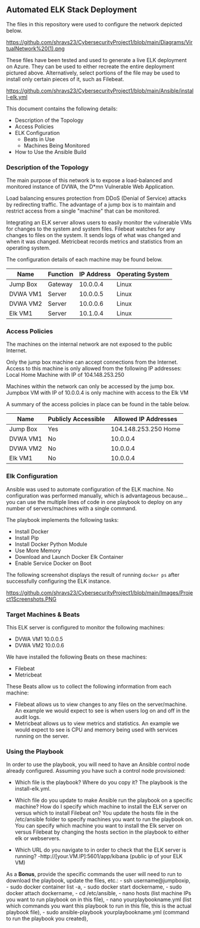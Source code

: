 ## Automated ELK Stack Deployment

The files in this repository were used to configure the network depicted below.

https://github.com/shravs23/CybersecurityProject1/blob/main/Diagrams/VirtualNetwork%20(1).png

These files have been tested and used to generate a live ELK deployment on Azure. They can be used to either recreate the entire deployment pictured above. Alternatively, select portions of the file may be used to install only certain pieces of it, such as Filebeat.

  https://github.com/shravs23/CybersecurityProject1/blob/main/Ansible/install-elk.yml

This document contains the following details:
- Description of the Topology
- Access Policies
- ELK Configuration
  - Beats in Use
  - Machines Being Monitored
- How to Use the Ansible Build


### Description of the Topology

The main purpose of this network is to expose a load-balanced and monitored instance of DVWA, the D*mn Vulnerable Web Application.

Load balancing ensures protection from DDoS (Denial of Service) attacks by redirecting traffic. The advantage of a jump box is to maintain and restrict access from a 
single "machine" that can be monitored. 

Integrating an ELK server allows users to easily monitor the vulnerable VMs for changes to the system and system files.
 Filebeat watches for any changes to files on the system. It sends logs of what was changed and when it was changed. 
 Metricbeat records metrics and statistics from an operating system.

The configuration details of each machine may be found below.

| Name     | Function | IP Address | Operating System |
|----------|----------|------------|------------------|
| Jump Box | Gateway  | 10.0.0.4   | Linux            |
| DVWA VM1 | Server   | 10.0.0.5   | Linux            |
| DVWA VM2 | Server   | 10.0.0.6   | Linux            |
| Elk VM1  | Server   | 10.1.0.4   | Linux            |

### Access Policies

The machines on the internal network are not exposed to the public Internet. 

Only the jump box machine can accept connections from the Internet. Access to this machine is only allowed from the following IP addresses:
  Local Home Machine with IP of 104.148.253.250

Machines within the network can only be accessed by the jump box.
  Jumpbox VM with IP of 10.0.0.4 is only machine with access to the Elk VM 

A summary of the access policies in place can be found in the table below.

| Name     | Publicly Accessible | Allowed IP Addresses |
|----------|---------------------|----------------------|
| Jump Box | Yes                 | 104.148.253.250 Home |
| DVWA VM1 | No                  | 10.0.0.4             |
| DVWA VM2 | No                  | 10.0.0.4             |
| Elk VM1  | No                  | 10.0.0.4             |

### Elk Configuration

Ansible was used to automate configuration of the ELK machine. No configuration was performed manually, which is advantageous because...
  you can use the multiple lines of code in one playbook to deploy on any number of servers/machines with a single command. 

The playbook implements the following tasks:
- Install Docker
- Install Pip
- Install Docker Python Module
- Use More Memory
- Download and Launch Docker Elk Container
- Enable Service Docker on Boot

The following screenshot displays the result of running `docker ps` after successfully configuring the ELK instance.

https://github.com/shravs23/CybersecurityProject1/blob/main/Images/Project1Screenshots.PNG

### Target Machines & Beats
This ELK server is configured to monitor the following machines:
- DVWA VM1 10.0.0.5
- DVWA VM2 10.0.0.6

We have installed the following Beats on these machines:
- Filebeat
- Metricbeat

These Beats allow us to collect the following information from each machine:
- Filebeat allows us to view changes to any files on the server/machine. An example we would expect to see is when users log on and off in the audit logs. 
- Metricbeat allows us to view metrics and statistics. An example we would expect to see is CPU and memory being used with services running on the server. 

### Using the Playbook
In order to use the playbook, you will need to have an Ansible control node already configured. Assuming you have such a control node provisioned: 

- Which file is the playbook? Where do you copy it?
  The playbook is the install-elk.yml. 
      
- Which file do you update to make Ansible run the playbook on a specific machine? How do I specify which machine to install the ELK server on versus which to install Filebeat on?
       You update the hosts file in the /etc/ansible folder to specify machines you want to run the playbook on. You can specify which machine you want to install the Elk server on versus Filebeat by changing the hosts section in the playbook to either elk or webservers. 
       
- Which URL do you navigate to in order to check that the ELK server is running?
       -http://[your.VM.IP]:5601/app/kibana (public ip of your ELK VM)

As a **Bonus**, provide the specific commands the user will need to run to download the playbook, update the files, etc.:
    - ssh username@jumpboxip, 
    - sudo docker container list -a,
    - sudo docker start dockername,
    - sudo docker attach dockername,
    - cd /etc/ansible,
    - nano hosts (list machine IPs you want to run playbook on in this file),
    - nano yourplaybookname.yml (list which commands you want this playbook to run in this file, this is the actual playbook file),
    - sudo ansible-playbook yourplaybookname.yml (command to run the playbook you created),

